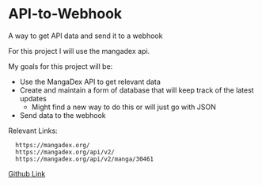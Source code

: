 # API-to-Webhook

A way to get API data and send it to a webhook

For this project I will use the mangadex api.

My goals for this project will be:

-   Use the MangaDex API to get relevant data
-   Create and maintain a form of database that will keep track of the latest updates
    -   Might find a new way to do this or will just go with JSON
-   Send data to the webhook

Relevant Links:

```
  https://mangadex.org/
  https://mangadex.org/api/v2/
  https://mangadex.org/api/v2/manga/30461
```

[Github Link](https://github.com/ExodosPavilion/API-to-Webhook)